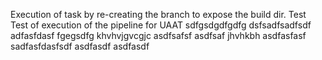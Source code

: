 Execution of task by re-creating the branch to expose the build dir. Test
Test of execution of the pipeline for UAAT
sdfgsdgdfgdfg
dsfsadfsadfsdf
adfasfdasf
fgegsdfg
khvhvjgvcgjc
asdfsafsf
asdfsaf
jhvhkbh
asdfasfasf
sadfasfdasfsdf
asdfasdf
asdfasdf
